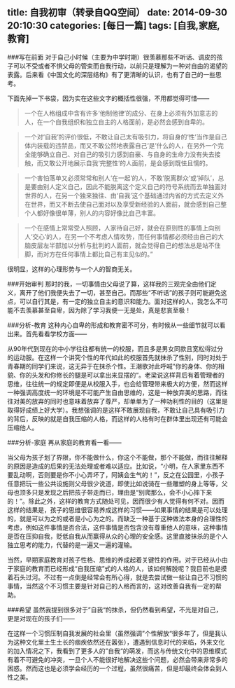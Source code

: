title: 自我初审（转录自QQ空间）
date: 2014-09-30 20:10:30
categories: [每日一篇]
tags: [自我,家庭,教育]
---
###写在前面
对于自己小时候（主要为中学时期）很羡慕那些不听话、调皮的孩子可以不受或者不惧父母的管束而自我行动，以前只是理解为一种对自由的渴望的表露。后来看《中国文化的深层结构》有了更清晰的认识，也有了自己的一些思考。

下面先掉一下书袋，因为实在这些文字的概括性很强，不用都觉得可惜——

> 一个在人格组成中含有许多‘他制他律’的成分、在身上必须有外加意志的人，在一个自我组织和独立自主的人格面前，是必然会感到自卑的。
<!--more-->
> 一个对‘自我’的评价很低，不敢让自己太有吸引力，将自身的‘性’当作是自己体内装载的违禁品，而又不敢公然地表露自己‘是’什么的人，在另外一个完全能够确立自己、对自己的吸引力感到自豪、与自身的生命力没有失去接触，而又敢公开地展示自我‘完整性’的人面前，是会感到既怯且懦的。

> 一个害怕落单又必须常常和别人‘在一起‘的人，不敢’脱离群众‘或‘掉队’，总是要由别人定义自己，因此不能脱离这个定义自己的符号系统而去单独面对世界的人，在另一个独来独往、由‘自我’这个基础通过内省的方式去定义外在世界，而又不断去使自己面对以及享受新经验的人面前，就会感到自己整个人都好像很单薄，别人的内容好像比自己丰富。

> 一个在感情上常常受人照顾，人家待自己好，就会在原则性的事情上向别人‘交心’的人，在另一个不考虑人情攻势，而任何事情都必须经由自己的大脑皮层左半部加以分析与批判的人面前，就会觉得自己的想法总是站不住脚，而对方在任何事情上都比自己有主见似的。”

很明显，这样的心理形势与一个人的智商无关。

###开始审判
那时的我，一切事情由父母说了算，这样我的三观完全由他们定义，离开了他们我便失去了一切，甚至自己。而那些“不听话”的孩子则可能避免这点，可以自行其是，有一定的独立自主的意识和能力。面对这样的人，我怎么不可能不去羡慕甚至自卑，因为除了学习我便一无是处，真是悲哀至极！

###分析-教育
这种内心自卑的形成和教育密不可分，有时候从一些细节就可以看出来。首先看看学校方面——

从90年代到现在的中小学往往都有统一的校服，而且多是男女同款且宽松得过分的运动服。在这样一个讲究个性的年代如此的校服首先就抹杀了性别，同时对处于青春期的同学们来说，这无异于在抹杀个性。王潮歌对此呼喊”你的身体、你的相貌、你的头发和你修长的腿是可以拿出来显摆的“。老梁说这样背后有着管理者的思维，往往统一的规定即便是从校服入手，也会给管理带来极大的方便，然而这样一种强调高度统一的环境是不可能产生自由思维的，这是一种放弃美的思路，而往往对美的放弃的同时也意味着放弃了尊严，却单单为了一种功利性的目的（这里是取得好成绩上好大学）。我想强调的是这样不敢展现自我，不敢让自己具有吸引力的背后，反映的就是自我压缩的人格，而这样的人格有时在群体里出现还有可能会压缩他人。

###分析-家庭
再从家庭的教育看一看——
        
当父母为孩子划了界限，你不能做什么，你这个不能做，那个不能做，而往往解释的原因是造成的后果的无法处理或者难以适应。比如说，“小明，在人家里东西不要乱动啊，否则要是你不小心弄坏了，阿姨会生气的！”，反之在公园里，小孩子任意把玩一些公共设施则父母很少说道，即使比如说骑在一些雕塑的身上等等，父母也顶多只是发现之后把孩子带走而已，理由是“别爬那么，会不小心摔下来的！”。除此之外，这样的教育方式随处可见，因而很少有人觉得有何不对。因而这样的结果是，孩子的思维很容易养成这样的习惯——如果事情的结果是可以处理的，就是可以为之的或者是小心为之的。而缺乏一种基于这种做法本身的合理性的考虑，例如这件事情是否合法，这件事情是否包含没有尊重他人的意味，这种事情是否在压抑自我，贬低自我从而赢得从众的心理的安全感。这里直接抹杀的是个人独立思考的能力，代替的是一遍又一遍的灌输。
               
当然，早期家庭教育对孩子性格、思维的养成起着关键性的作用。对于已经从小由于家庭的教育而已经形成“自我压缩”式的人格的人，该如何解脱呢？我目前也是摸着石头过河。不过有一点倒是经常会有所心得，就是去尝试做一些让自己不习惯的事情，当然这个不习惯主要是针对自己的人格而言的，这对改善自我有一定的帮助。

###希望
虽然我提到很多对于”自我“的抹杀，但仍然看到希望，不光是对自己，更是对现在的孩子们——

在这样一个习惯压制自我发展的社会里（虽然强调”个性解放“很多年了，但是我认为这种文化里土生土长的痼疾依然还在嚣张），遭遇到信息时代的来临，外来文化的加入情况之下，我看到了更多人的”自我“的萌发，而这与传统文化中的思维模式有着不可避免的冲突，一旦个人不能很好地解决这些个问题，必然会带来非常多的困惑。然而这也是必须学会经历的一个过程，虽然很痛苦，但是却最终会体会到人性之美。